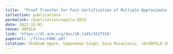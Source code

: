 ```yaml
---
title:  "Proof Transfer for Fast Certification of Multiple Approximate Neural Networks"
collection: publications
permalink: /publication/oopsla-2022
date: 2022-12-01
venue: OOPSLA
link: 'https://dl.acm.org/doi/10.1145/3527319'
paperurl: '/files/FANC.pdf'
citation: Shubham Ugare, Gagandeep Singh, Sasa Misailovic, <b>OOPSLA 2022</b>.
---
```

